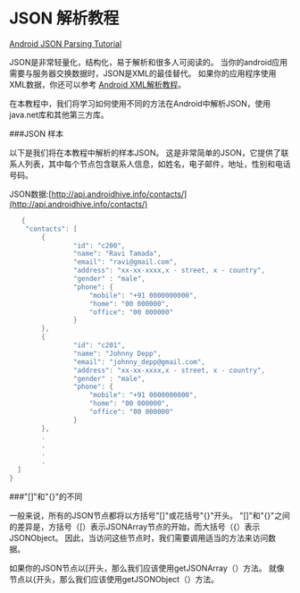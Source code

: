 # JSON 解析教程 #          

[Android JSON Parsing Tutorial](http://www.androidhive.info/2012/01/android-json-parsing-tutorial/)

JSON是非常轻量化，结构化，易于解析和很多人可阅读的。 当你的android应用需要与服务器交换数据时，JSON是XML的最佳替代。 如果你的应用程序使用XML数据，你还可以参考 [Android XML解析教程](http://www.androidhive.info/2011/11/android-xml-parsing-tutorial/)。 

在本教程中，我们将学习如何使用不同的方法在Android中解析JSON，使用java.net库和其他第三方库。      

###JSON 样本        

以下是我们将在本教程中解析的样本JSON。 这是非常简单的JSON，它提供了联系人列表，其中每个节点包含联系人信息，如姓名，电子邮件，地址，性别和电话号码。       

JSON数据:[http://api.androidhive.info/contacts/](http://api.androidhive.info/contacts/)       

```Java    
   {
    "contacts": [
        {
                "id": "c200",
                "name": "Ravi Tamada",
                "email": "ravi@gmail.com",
                "address": "xx-xx-xxxx,x - street, x - country",
                "gender" : "male",
                "phone": {
                    "mobile": "+91 0000000000",
                    "home": "00 000000",
                    "office": "00 000000"
                }
        },
        {
                "id": "c201",
                "name": "Johnny Depp",
                "email": "johnny_depp@gmail.com",
                "address": "xx-xx-xxxx,x - street, x - country",
                "gender" : "male",
                "phone": {
                    "mobile": "+91 0000000000",
                    "home": "00 000000",
                    "office": "00 000000"
                }
        },
 		.
        .
        .
        .
  ]
}

```

###"[]"和"{}"的不同       

一般来说，所有的JSON节点都将以方括号"[]"或花括号"{}"开头。 "[]"和"{}"之间的差异是，方括号（[）表示JSONArray节点的开始，而大括号（{）表示JSONObject。 因此，当访问这些节点时，我们需要调用适当的方法来访问数据。

如果你的JSON节点以[开头，那么我们应该使用getJSONArray（）方法。 就像节点以{开头，那么我们应该使用getJSONObject（）方法。
























